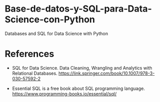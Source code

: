 # Base-de-datos-y-SQL-para-Data-Science-con-Python
Databases and SQL for Data Science with Python


# References

- SQL for Data Science. Data Cleaning, Wrangling and Analytics with Relational Databases.
https://link.springer.com/book/10.1007/978-3-030-57592-2


- Essential SQL is a free book about SQL programming language.
   https://www.programming-books.io/essential/sql/
